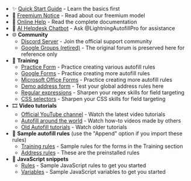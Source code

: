 - ✨ [Quick Start Guide](https://www.tohodo.com/autofill/quickstart.html) - Learn the basics first
- 📢 [Freemium Notice](https://www.tohodo.com/autofill/freemium.html) - Read about our freemium model
- 📕 [Online Help](https://www.tohodo.com/autofill/help.html) - Read the complete documentation
- 🤖 [AI Helpdesk Chatbot](https://poe.com/LightningAutofillPro) - Ask @LightningAutofillPro for assistance
- 🌐 **Community**
  - [Discord Server](https://discord.gg/NY6xxsQBRD) - Join the official support community
  - [Google Groups (retired)](https://groups.google.com/g/chrome-autofill) - The original forum is preserved here for reference only
- 💪 **Training**
  - [Practice Form](https://www.tohodo.com/autofill/form.html) - Practice creating various autofill rules
  - [Google Forms](https://docs.google.com/forms/d/e/1FAIpQLSfBeozaGcMlNlh2Zx0_We6weVrp9ivui_enI1vUOo4aOUq5lQ/viewform) - Practice creating more autofill rules
  - [Microsoft Office Forms](https://forms.microsoft.com/Pages/ResponsePage.aspx?id=DQSIkWdsW0yxEjajBLZtrQAAAAAAAAAAAAYAAJPcBV1UMkFGMTlLQzQ5VzA1UDVROE1ZWU5FQVZHTi4u) - Practice creating more autofill rules
  - [Demo address form](https://greenido.github.io/Product-Site-101/form-cc-example.html) - Test your global address rules here
  - [Regular expressions](https://regex101.com/) - Sharpen your regex skills for field targeting
  - [CSS selectors](https://flukeout.github.io/) - Sharpen your CSS skills for field targeting
- 🎞️ **Video tutorials**
  - [Official YouTube channel](https://www.youtube.com/@lightningautofill) - Watch the latest video tutorials
  - [Autofill around the world](https://www.youtube.com/playlist?list=PLwaOpg9d0KdXgwu7WlVILZCNGrKctUCoC) - Watch how-to videos made by others
  - [Old Autofill tutorials](https://www.youtube.com/playlist?list=PLwaOpg9d0KdWp9kjGg4UyqJ6fGGzbtklK) - Watch older tutorials
- 📃 **Sample autofill rules** (use the "Append" option if you import these rules)
  - [Training rules](https://pastebin.com/raw/k5j87pZB) - Sample rules for the forms in the Training section
  - [Address rules](https://pastebin.com/raw/Rk42q0cv) - These are the preinstalled rules
- 📜 **JavaScript snippets**
  - [Rules](https://github.com/thdoan/autofill-snippets/blob/main/rules.txt) - Sample JavaScript rules to get you started
  - [Variables](https://github.com/thdoan/autofill-snippets/blob/main/variables.txt) - Sample JavaScript variables to get you started
